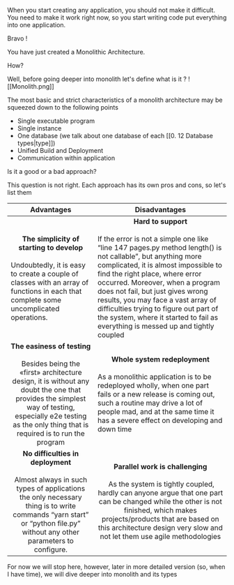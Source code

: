 When you start creating any application, you should not make it difficult. You need to make it work right now, so you start writing code put everything into one application. 

Bravo !

You have just created a Monolithic Architecture.

How?

Well, before going deeper into monolith let's define what is it ?
![[Monolith.png]]



The most basic and strict characteristics of a monolith architecture may be squeezed down to the following points
- Single executable program
- Single instance
- One database (we talk about one database of each [[0. 12 Database types|type]])
- Unified Build and Deployment
- Communication within application

Is it a good or a bad approach?

This question is not right. Each approach has its own pros and cons, so let's list them


| <center>Advantages</center>                                                                                                                                                                                                                                                | <center>Disadvantages</center>                                                                                                                                                                                                                                                                                                                                                                                                                                            |
| -------------------------------------------------------------------------------------------------------------------------------------------------------------------------------------------------------------------------------------------------------------------------- | ------------------------------------------------------------------------------------------------------------------------------------------------------------------------------------------------------------------------------------------------------------------------------------------------------------------------------------------------------------------------------------------------------------------------------------------------------------------------- |
| <center>**The simplicity of starting to develop**</center><br>Undoubtedly, it is easy to create a couple of classes with an array of functions in each that complete some uncomplicated operations.<br>                                                                    | <center>**Hard to support**</center><br>If the error is not a simple one like “line 147 pages.py method length() is not callable”, but anything more complicated, it is almost impossible to find the right place, where error occurred. Moreover, when a program does not fail, but just gives wrong results, you may face a vast array of difficulties trying to figure out part of the system, where it started to fail as everything is messed up and tightly coupled |
| <center>**The easiness of testing**</center><br><center>Besides being the «first» architecture design, it is without any doubt the one that provides the simplest way of testing, especially e2e testing as the only thing that is required is to run the program</center> | <center>**Whole system redeployment**</center><br>As a monolithic application is to be redeployed wholly, when one part fails or a new release is coming out, such a routine may drive a lot of people mad, and at the same time it has a severe effect on developing and down time                                                                                                                                                                                       |
| <center>**No difficulties in deployment**</center><br><center>Almost always in such types of applications the only necessary thing is to write commands “yarn start” or “python file.py” without any other parameters to configure.</center>                               | <center><center>**Parallel work is challenging**</center><br> As the system is tightly coupled, hardly can anyone argue that one part can be changed while the other is not finished, which makes projects/products that are based on this architecture design very slow and not let them use agile methodologies<center></center></center>                                                                                                                               |

For now we will stop here, however, later in more detailed version (so, when I have time), we will dive deeper into monolith and its types


